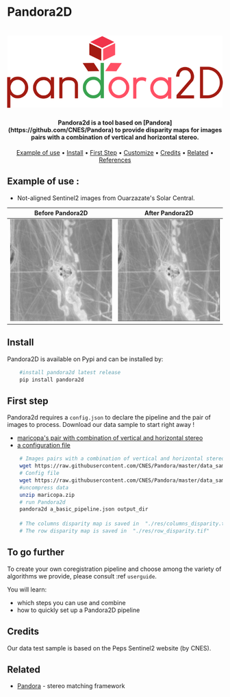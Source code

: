 # Pandora2D

<h1 align="center">
<img src="./doc/sources/Images/logo/logo_pandora2d.png"/>
</h1>

<h4 align="center">Pandora2d  is a tool based on [Pandora](https://github.com/CNES/Pandora) to provide disparity maps
for images pairs with a combination of vertical and horizontal stereo.</h4>

<p align="center">
  <a href="#install">Example of use</a> •
  <a href="#install">Install</a> •
  <a href="#firststep">First Step</a> •
  <a href="#customize">Customize</a> •
  <a href="#credits">Credits</a> •
  <a href="#related">Related</a> •
  <a href="#references">References</a>
</p>

## Example of use :

* Not-aligned Sentinel2 images from Ouarzazate's Solar Central.

Before Pandora2D   |  After Pandora2D
:-----------------:|:----------------:
![](./doc/sources/Images/avant_recalage.gif)  |  ![](./doc/sources/Images/apres_recalage.gif)


## Install

Pandora2D is available on Pypi and can be installed by:

```bash
    #install pandora2d latest release
    pip install pandora2d
````

## First step

Pandora2d requires a `config.json` to declare the pipeline and the pair of images to process.
Download our data sample to start right away !

- [maricopa's pair with combination of vertical and horizontal stereo](https://raw.githubusercontent.com/CNES/Pandora/master/data_samples/images/maricopa.zip)
- [a configuration file](https://raw.githubusercontent.com/CNES/Pandora/master/data_samples/json_conf_files/a_basic_pipeline.json)

```bash
    # Images pairs with a combination of vertical and horizontal stereo
    wget https://raw.githubusercontent.com/CNES/Pandora/master/data_samples/images/maricopa.zip
    # Config file
    wget https://raw.githubusercontent.com/CNES/Pandora/master/data_samples/json_conf_files/a_basic_pipeline.json
    #uncompress data
    unzip maricopa.zip
    # run Pandora2d
    pandora2d a_basic_pipeline.json output_dir

    # The columns disparity map is saved in  "./res/columns_disparity.tif"
    # The row disparity map is saved in  "./res/row_disparity.tif"
```

## To go further

To create your own coregistration pipeline and choose among the variety of
algorithms we provide, please consult :ref `userguide`.

You will learn:

* which steps you can use and combine
* how to quickly set up a Pandora2D pipeline

## Credits

Our data test sample is based on the Peps Sentinel2 website (by CNES).

## Related

* [Pandora](<https://github.com/cnes/pandora>) - stereo matching framework
